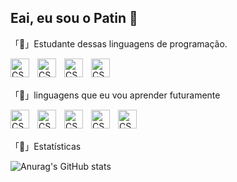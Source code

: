 ## Eai, eu sou o Patin 🤟

「🦆」Estudante dessas linguagens de programação.

<img
 align="left"
 alt="CSS"
 title="CSS"
 width="30px"
 style="padding-right: 10px;"
src="https://cdn.jsdelivr.net/gh/devicons/devicon@latest/icons/javascript/javascript-original.svg" 
 />
<img
 align="left"
 alt="CSS"
 title="CSS"
 width="30px"
 style="padding-right: 10px;"
src="https://cdn.jsdelivr.net/gh/devicons/devicon@latest/icons/csharp/csharp-original.svg" 
  />
<img  
 align="left"
 alt="CSS"
 title="CSS"
 width="30px"
 style="padding-right: 10px;"
src="https://cdn.jsdelivr.net/gh/devicons/devicon@latest/icons/html5/html5-original.svg" 
  />
  
<img  
 align="left"
 alt="CSS"
 title="CSS"
 width="30px"
 style="padding-right: 10px;"
src="https://cdn.jsdelivr.net/gh/devicons/devicon@latest/icons/css3/css3-original.svg"
/>

<br/>
<br/> 

 「🦆」linguagens que eu vou aprender futuramente
 
<img
  align="left"
 alt="CSS"
 title="CSS"
 width="30px"
 style="padding-right: 10px;"
src="https://cdn.jsdelivr.net/gh/devicons/devicon@latest/icons/python/python-original.svg"
 />
<img
 align="left"
 alt="CSS"
 title="CSS"
 width="30px"
 style="padding-right: 10px;"
src="https://cdn.jsdelivr.net/gh/devicons/devicon@latest/icons/ruby/ruby-original.svg" 
 />
<img
 align="left"
 alt="CSS"
 title="CSS"
 width="30px"
 style="padding-right: 10px;"
src="https://cdn.jsdelivr.net/gh/devicons/devicon@latest/icons/cplusplus/cplusplus-original.svg" 
 />
<img
 align="left"
 alt="CSS"
 title="CSS"
 width="30px"
 style="padding-right: 10px;"
src="https://cdn.jsdelivr.net/gh/devicons/devicon@latest/icons/php/php-original.svg" />
<img
 align="left"
 alt="CSS"
 title="CSS"
 width="30px"
 style="padding-right: 10px;"
src="https://cdn.jsdelivr.net/gh/devicons/devicon@latest/icons/typescript/typescript-original.svg" 
/>

<br>
</br>

「🦆」Estatísticas

![Anurag's GitHub stats](https://github-readme-stats.vercel.app/api?username=GdPatinn&show_icons=true&theme=merko) 
##

